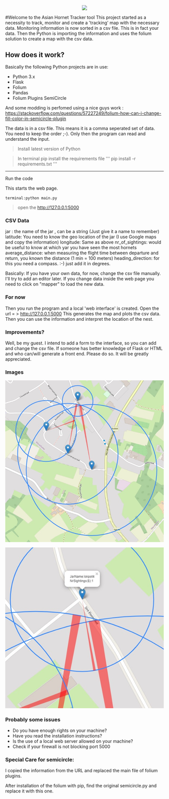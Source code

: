<p align="center">
  <img src="./img/ah.png" align="center" width="80px">
</p>


#Welcome to the Asian Hornet Tracker tool
This project started as a necessity to track, monitor and create a 'tracking' map with the necessary data.
Monitoring information is now sorted in a csv file. This is in fact your data. 
Then the Python is importing the information and uses the folium solution to create a map with the csv data.

## How does it work? 
Basically the following Python projects are in use:
- Python 3.x
- Flask
- Folium
- Pandas
- Folium Plugins SemiCircle

And some modding is perfomed using a nice guys work : https://stackoverflow.com/questions/57227249/folium-how-can-i-change-fill-color-in-semicircle-plugin

The data is in a csv file. This means it is a comma seperated set of data. You need to keep the order ;-).
Only then the program can read and understand the input. 


> Install latest version of Python

> In terminal pip install the requirements file
> '''
> pip install -r requirements.txt
> '''
---
Run the code

This starts the web page.

[//]: <> (Inserting Code)
```
terminal:python main.py
```

> open the http://127.0.0.1:5000


### CSV Data
jar :  the name of the jar , can be a string (Just give it a name to remember)
latitude: You need to know the geo location of the jar (I use Google maps and copy the information)
longitude: Same as above
nr_of_sightings: would be useful to know at which yar you have seen the most hornets
average_distance: when measuring the flight time between departure and return, you known the distance (1 min = 100 meters)
heading_direction: for this you need a compass. :-) just add it in degrees.

Basically: If you have your own data, for now, change the csv file manually. I'll try to add an editor later.
If you change data inside the web page you need to click on "mapper" to load the new data. 

### For now
Then you run the program and a local 'web interface' is created.
Open the url = > http://127.0.0.1:5000
This generates the map and plots the csv data. 
Then you can use the information and interpret the location of the nest. 


### Improvements?
Well, be my guest. 
I intend to add a form to the interface, so you can add and change the csv file. If someone has better knowledge
of Flask or HTML and who can/will generate a front end. Please do so. It will be greatly appreciated.


### Images

![sample map](images/map_sample.jpg)

![with information tags](images/map_sample_informationtags.jpg)


### Probably some issues
- Do you have enough rights on your machine?
- Have you read the installation instructions?
- Is the use of a local web server allowed on your machine? 
- Check if your firewall is not blocking port 5000

### Special Care for semicircle:
I copied the information from the URL and replaced the main file of folium plugins. 

After installation of the folium with pip, find the original semicircle.py and replace it with this one.
